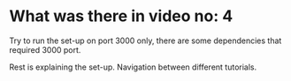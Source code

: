 # What was there in video no: 4

Try to run the set-up on port 3000 only, there are some dependencies that required 3000 port.

Rest is explaining the set-up. Navigation between different tutorials.